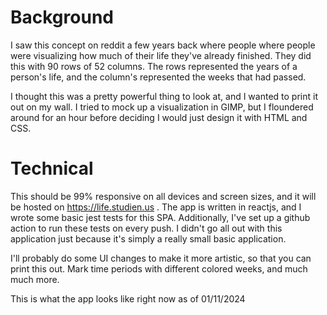 # Background

I saw this concept on reddit a few years back where people where people were visualizing how much of their life they've already finished. They did this with 90 rows of 52 columns. The rows represented the years of a person's life, and the column's represented the weeks that had passed. 

I thought this was a pretty powerful thing to look at, and I wanted to print it out on my wall. I tried to mock up a visualization in GIMP, but I floundered around for an hour before deciding I would just design it with HTML and CSS.

# Technical
This should be 99% responsive on all devices and screen sizes, and it will be hosted on https://life.studien.us . The app is written in reactjs, and I wrote some basic jest tests for this SPA. Additionally, I've set up a github action to run these tests on every push. I didn't go all out with this application just because it's simply a really small basic application. 

I'll probably do some UI changes to make it more artistic, so that you can print this out. Mark time periods with different colored weeks, and much much more.

This is what the app looks like right now as of 01/11/2024